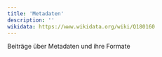 ```yaml
---
title: 'Metadaten'
description: ''
wikidata: https://www.wikidata.org/wiki/Q180160
---
```


Beiträge über Metadaten und ihre Formate
